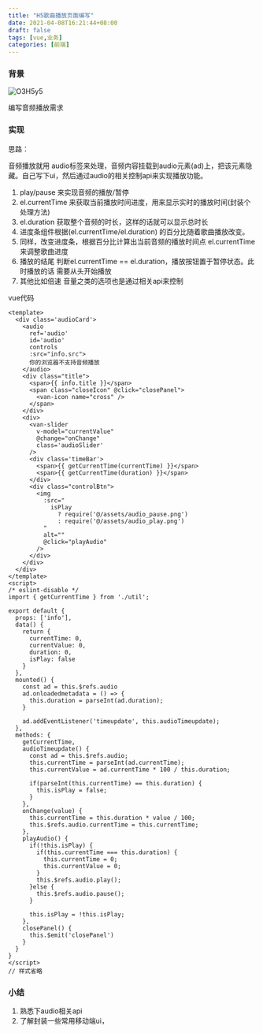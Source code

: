 ```yaml
---
title: "H5歌曲播放页面编写"
date: 2021-04-08T16:21:44+08:00
draft: false
tags: [vue,业务]
categories: [前端]
---
```




### 背景

![O3H5y5](https://blog-img-1256179672.cos.ap-shanghai.myqcloud.com/img/O3H5y5.png)

编写音频播放需求

<!-- more -->

### 实现

思路：

音频播放就用 audio标签来处理，音频内容挂载到audio元素(ad)上，把该元素隐藏。自己写下ui，然后通过audio的相关控制api来实现播放功能。

1. play/pause 来实现音频的播放/暂停
2. el.currentTime 来获取当前播放时间进度，用来显示实时的播放时间(封装个处理方法)
3. el.duration 获取整个音频的时长，这样的话就可以显示总时长
4. 进度条组件根据(el.currentTime/el.duration) 的百分比随着歌曲播放改变。
5. 同样，改变进度条，根据百分比计算出当前音频的播放时间点 el.currentTime 来调整歌曲进度
6. 播放的结尾 判断el.currentTime == el.duration，播放按钮置于暂停状态。此时播放的话 需要从头开始播放
7. 其他比如倍速 音量之类的选项也是通过相关api来控制



vue代码

```vue
<template>
  <div class='audioCard'>
    <audio  
      ref='audio'      
      id='audio'
      controls
      :src="info.src">
      你的浏览器不支持音频播放        
    </audio>
    <div class="title">
      <span>{{ info.title }}</span>
      <span class="closeIcon" @click="closePanel">
        <van-icon name="cross" />
      </span>
    </div>
    <div>
      <van-slider 
        v-model="currentValue" 
        @change="onChange"        
        class='audioSlider'              
      />
      <div class='timeBar'>
        <span>{{ getCurrentTime(currentTime) }}</span>
        <span>{{ getCurrentTime(duration) }}</span>
      </div>
      <div class="controlBtn">
        <img
          :src="
            isPlay
              ? require('@/assets/audio_pause.png')
              : require('@/assets/audio_play.png')
          "
          alt=""
          @click="playAudio"
        />
      </div>
    </div>
  </div>
</template>
<script>
/* eslint-disable */
import { getCurrentTime } from './util';

export default { 
  props: ['info'],
  data() {
    return {
      currentTime: 0,
      currentValue: 0,
      duration: 0,   
      isPlay: false    
    }
  },
  mounted() {
    const ad = this.$refs.audio
    ad.onloadedmetadata = () => {
      this.duration = parseInt(ad.duration);
    }

    ad.addEventListener('timeupdate', this.audioTimeupdate);
  },
  methods: {
    getCurrentTime,
    audioTimeupdate() {
      const ad = this.$refs.audio;
      this.currentTime = parseInt(ad.currentTime);  
      this.currentValue = ad.currentTime * 100 / this.duration; 
      
      if(parseInt(this.currentTime) == this.duration) {
        this.isPlay = false;      
      }
    },
    onChange(value) {
      this.currentTime = this.duration * value / 100;
      this.$refs.audio.currentTime = this.currentTime;    
    },
    playAudio() {
      if(!this.isPlay) {
        if(this.currentTime === this.duration) {
          this.currentTime = 0;
          this.currentValue = 0;
        }
        this.$refs.audio.play();        
      }else {
        this.$refs.audio.pause();
      }

      this.isPlay = !this.isPlay;
    },
    closePanel() {
      this.$emit('closePanel')
    }
  }
}
</script>
// 样式省略
```



### 小结

1. 熟悉下audio相关api
2. 了解封装一些常用移动端ui，